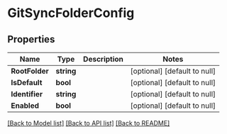 # GitSyncFolderConfig

## Properties
Name | Type | Description | Notes
------------ | ------------- | ------------- | -------------
**RootFolder** | **string** |  | [optional] [default to null]
**IsDefault** | **bool** |  | [optional] [default to null]
**Identifier** | **string** |  | [optional] [default to null]
**Enabled** | **bool** |  | [optional] [default to null]

[[Back to Model list]](../README.md#documentation-for-models) [[Back to API list]](../README.md#documentation-for-api-endpoints) [[Back to README]](../README.md)

